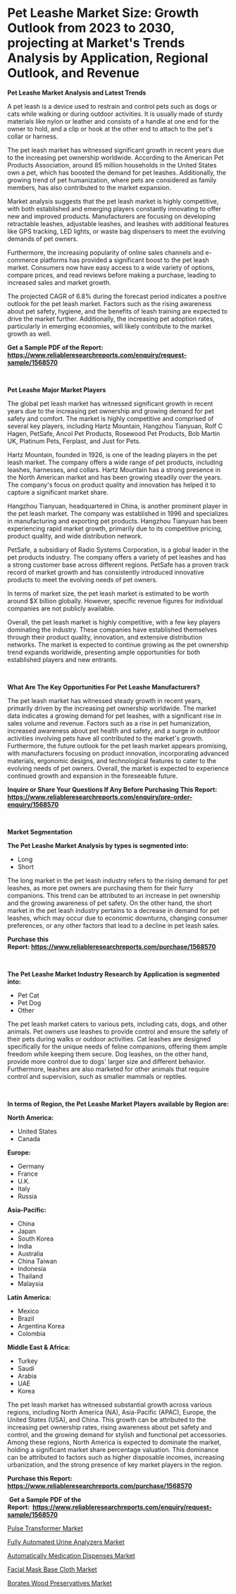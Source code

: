 <p><h1>Pet Leashe Market Size: Growth Outlook from 2023 to 2030, projecting at Market's Trends Analysis by Application, Regional Outlook, and Revenue</h1></p><p><strong>Pet Leashe Market Analysis and Latest Trends</strong></p>
<p><p>A pet leash is a device used to restrain and control pets such as dogs or cats while walking or during outdoor activities. It is usually made of sturdy materials like nylon or leather and consists of a handle at one end for the owner to hold, and a clip or hook at the other end to attach to the pet's collar or harness.</p><p>The pet leash market has witnessed significant growth in recent years due to the increasing pet ownership worldwide. According to the American Pet Products Association, around 85 million households in the United States own a pet, which has boosted the demand for pet leashes. Additionally, the growing trend of pet humanization, where pets are considered as family members, has also contributed to the market expansion.</p><p>Market analysis suggests that the pet leash market is highly competitive, with both established and emerging players constantly innovating to offer new and improved products. Manufacturers are focusing on developing retractable leashes, adjustable leashes, and leashes with additional features like GPS tracking, LED lights, or waste bag dispensers to meet the evolving demands of pet owners.</p><p>Furthermore, the increasing popularity of online sales channels and e-commerce platforms has provided a significant boost to the pet leash market. Consumers now have easy access to a wide variety of options, compare prices, and read reviews before making a purchase, leading to increased sales and market growth.</p><p>The projected CAGR of 6.8% during the forecast period indicates a positive outlook for the pet leash market. Factors such as the rising awareness about pet safety, hygiene, and the benefits of leash training are expected to drive the market further. Additionally, the increasing pet adoption rates, particularly in emerging economies, will likely contribute to the market growth as well.</p></p>
<p><strong>Get a Sample PDF of the Report:&nbsp; <a href="https://www.reliableresearchreports.com/enquiry/request-sample/1568570">https://www.reliableresearchreports.com/enquiry/request-sample/1568570</a></strong></p>
<p>&nbsp;</p>
<p><strong>Pet Leashe Major Market Players</strong></p>
<p><p>The global pet leash market has witnessed significant growth in recent years due to the increasing pet ownership and growing demand for pet safety and comfort. The market is highly competitive and comprised of several key players, including Hartz Mountain, Hangzhou Tianyuan, Rolf C Hagen, PetSafe, Ancol Pet Products, Rosewood Pet Products, Bob Martin UK, Platinum Pets, Ferplast, and Just for Pets.</p><p>Hartz Mountain, founded in 1926, is one of the leading players in the pet leash market. The company offers a wide range of pet products, including leashes, harnesses, and collars. Hartz Mountain has a strong presence in the North American market and has been growing steadily over the years. The company's focus on product quality and innovation has helped it to capture a significant market share.</p><p>Hangzhou Tianyuan, headquartered in China, is another prominent player in the pet leash market. The company was established in 1996 and specializes in manufacturing and exporting pet products. Hangzhou Tianyuan has been experiencing rapid market growth, primarily due to its competitive pricing, product quality, and wide distribution network.</p><p>PetSafe, a subsidiary of Radio Systems Corporation, is a global leader in the pet products industry. The company offers a variety of pet leashes and has a strong customer base across different regions. PetSafe has a proven track record of market growth and has consistently introduced innovative products to meet the evolving needs of pet owners.</p><p>In terms of market size, the pet leash market is estimated to be worth around $X billion globally. However, specific revenue figures for individual companies are not publicly available.</p><p>Overall, the pet leash market is highly competitive, with a few key players dominating the industry. These companies have established themselves through their product quality, innovation, and extensive distribution networks. The market is expected to continue growing as the pet ownership trend expands worldwide, presenting ample opportunities for both established players and new entrants.</p></p>
<p>&nbsp;</p>
<p><strong>What Are The Key Opportunities For Pet Leashe Manufacturers?</strong></p>
<p><p>The pet leash market has witnessed steady growth in recent years, primarily driven by the increasing pet ownership worldwide. The market data indicates a growing demand for pet leashes, with a significant rise in sales volume and revenue. Factors such as a rise in pet humanization, increased awareness about pet health and safety, and a surge in outdoor activities involving pets have all contributed to the market's growth. Furthermore, the future outlook for the pet leash market appears promising, with manufacturers focusing on product innovation, incorporating advanced materials, ergonomic designs, and technological features to cater to the evolving needs of pet owners. Overall, the market is expected to experience continued growth and expansion in the foreseeable future.</p></p>
<p><strong>Inquire or Share Your Questions If Any Before Purchasing This Report: <a href="https://www.reliableresearchreports.com/enquiry/pre-order-enquiry/1568570">https://www.reliableresearchreports.com/enquiry/pre-order-enquiry/1568570</a></strong></p>
<p>&nbsp;</p>
<p><strong>Market Segmentation</strong></p>
<p><strong>The Pet Leashe Market Analysis by types is segmented into:</strong></p>
<p><ul><li>Long</li><li>Short</li></ul></p>
<p><p>The long market in the pet leash industry refers to the rising demand for pet leashes, as more pet owners are purchasing them for their furry companions. This trend can be attributed to an increase in pet ownership and the growing awareness of pet safety. On the other hand, the short market in the pet leash industry pertains to a decrease in demand for pet leashes, which may occur due to economic downturns, changing consumer preferences, or any other factors that lead to a decline in pet leash sales.</p></p>
<p><strong>Purchase this Report:&nbsp;<a href="https://www.reliableresearchreports.com/purchase/1568570">https://www.reliableresearchreports.com/purchase/1568570</a></strong></p>
<p>&nbsp;</p>
<p><strong>The Pet Leashe Market Industry Research by Application is segmented into:</strong></p>
<p><ul><li>Pet Cat</li><li>Pet Dog</li><li>Other</li></ul></p>
<p><p>The pet leash market caters to various pets, including cats, dogs, and other animals. Pet owners use leashes to provide control and ensure the safety of their pets during walks or outdoor activities. Cat leashes are designed specifically for the unique needs of feline companions, offering them ample freedom while keeping them secure. Dog leashes, on the other hand, provide more control due to dogs' larger size and different behavior. Furthermore, leashes are also marketed for other animals that require control and supervision, such as smaller mammals or reptiles.</p></p>
<p>&nbsp;</p>
<p><strong>In terms of Region, the Pet Leashe Market Players available by Region are:</strong></p>
<p>
    <p> <strong> North America: </strong>
        <ul>
            <li>United States</li>
            <li>Canada</li>
        </ul>
        </p> 
    <p> <strong> Europe: </strong>
        <ul>
            <li>Germany</li>
            <li>France</li>
            <li>U.K.</li>
            <li>Italy</li>
            <li>Russia</li>
        </ul>
        </p> 
    <p> <strong> Asia-Pacific: </strong>
        <ul>
            <li>China</li>
            <li>Japan</li>
            <li>South Korea</li>
            <li>India</li>
            <li>Australia</li>
            <li>China Taiwan</li>
            <li>Indonesia</li>
            <li>Thailand</li>
            <li>Malaysia</li>
        </ul>
        </p> 
    <p> <strong> Latin America: </strong>
        <ul>
            <li>Mexico</li>
            <li>Brazil</li>
            <li>Argentina Korea</li>
            <li>Colombia</li>
        </ul>
        </p> 
    <p> <strong> Middle East & Africa: </strong>
        <ul>
            <li>Turkey</li>
            <li>Saudi</li>
            <li>Arabia</li>
            <li>UAE</li>
            <li>Korea</li>
        </ul>
    </p>
    </p>
<p><p>The pet leash market has witnessed substantial growth across various regions, including North America (NA), Asia-Pacific (APAC), Europe, the United States (USA), and China. This growth can be attributed to the increasing pet ownership rates, rising awareness about pet safety and control, and the growing demand for stylish and functional pet accessories. Among these regions, North America is expected to dominate the market, holding a significant market share percentage valuation. This dominance can be attributed to factors such as higher disposable incomes, increasing urbanization, and the strong presence of key market players in the region.</p></p>
<p><strong>Purchase this Report: <a href="https://www.reliableresearchreports.com/purchase/1568570">https://www.reliableresearchreports.com/purchase/1568570</a></strong></p>
<p>&nbsp;<strong>Get a Sample PDF of the Report:&nbsp;&nbsp;<a href="https://www.reliableresearchreports.com/enquiry/request-sample/1568570">https://www.reliableresearchreports.com/enquiry/request-sample/1568570</a></strong></p>
<p><strong></strong></p>
<p><p><a href="https://github.com/santosh758595/Market-Research-Report-List-1/blob/main/pulse-transformer-market.md">Pulse Transformer Market</a></p><p><a href="https://www.linkedin.com/pulse/fully-automated-urine-analyzers-market-challenges-opportunities-c4vcc/">Fully Automated Urine Analyzers Market</a></p><p><a href="https://www.linkedin.com/pulse/automatically-medication-dispenses-market-challenges-opportunities-gkhhc/">Automatically Medication Dispenses Market</a></p><p><a href="https://github.com/Chiragrp26/Market-Research-Report-List-1/blob/main/facial-mask-base-cloth-market.md">Facial Mask Base Cloth Market</a></p><p><a href="https://medium.com/@sandyabbott2023/borates-wood-preservatives-market-size-reveals-the-best-marketing-channels-in-global-industry-c38186801533">Borates Wood Preservatives Market</a></p></p>